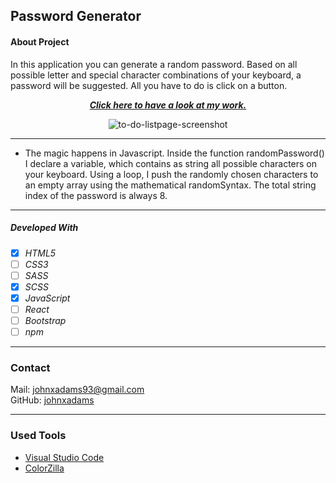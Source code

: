 ## Password Generator

#### About Project
In this application you can generate a random password. Based on all possible letter and special character combinations of your keyboard, a password will be suggested. All you have to do is click on a button. 

<div align="center">


**_<a href="https://johnxadams.github.io/password-generator/" target="_blank">Click here to have a look at my work.</a>_**

![to-do-listpage-screenshot](./src/images/password-generator-gif.gif)

---
</div>

- The magic happens in Javascript. Inside the 
function randomPassword() I declare a variable, which contains as string all possible characters on your keyboard. Using a loop, I push the randomly chosen characters to an empty array using the mathematical randomSyntax.  The total string index of the password is always 8.
---

##### Developed With

- [x] _HTML5_
- [ ] _CSS3_
- [ ] _SASS_
- [x] _SCSS_
- [x] _JavaScript_
- [ ] _React_
- [ ] _Bootstrap_
- [ ] _npm_

---

### Contact

Mail: <johnxadams93@gmail.com><br>
GitHub: [johnxadams](https://github.com/johnxadams)<br>

---

### Used Tools

- [Visual Studio Code](https://code.visualstudio.com/)
- [ColorZilla](https://www.colorzilla.com/chrome/)
